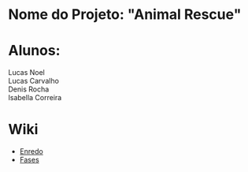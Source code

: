 # Nome do Projeto: "Animal Rescue"


# Alunos:
Lucas Noel<br>
Lucas Carvalho<br>
Denis Rocha<br>
Isabella Correira


# Wiki #
- <a href="https://github.com/Denis-Rocha/Projeto-SP-470-ANOS/wiki/Enredo"> Enredo<a>
- <a href="https://github.com/Denis-Rocha/Projeto-SP-470-ANOS/wiki/Fases">Fases<a>
